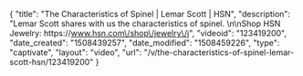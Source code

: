 {
    "title": "The Characteristics of Spinel | Lemar Scott | HSN",
    "description": "Lemar Scott shares with us the characteristics of spinel. \n\nShop HSN Jewelry: https:\/\/www.hsn.com\/shop\/jewelry\/j",
    "videoid": "123419200",
    "date_created": "1508439257",
    "date_modified": "1508459226",
    "type": "captivate",
    "layout": "video",
    "url": "\/v\/the-characteristics-of-spinel-lemar-scott-hsn\/123419200"
}
